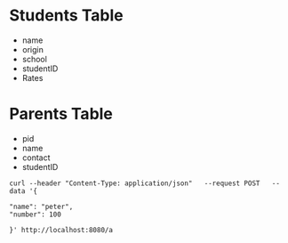 # Students Table

* name
* origin
* school
* studentID
* Rates

# Parents Table 

* pid 
* name
* contact
* studentID


```shell
curl --header "Content-Type: application/json"   --request POST   --data '{

"name": "peter",
"number": 100 

}' http://localhost:8080/a

```
